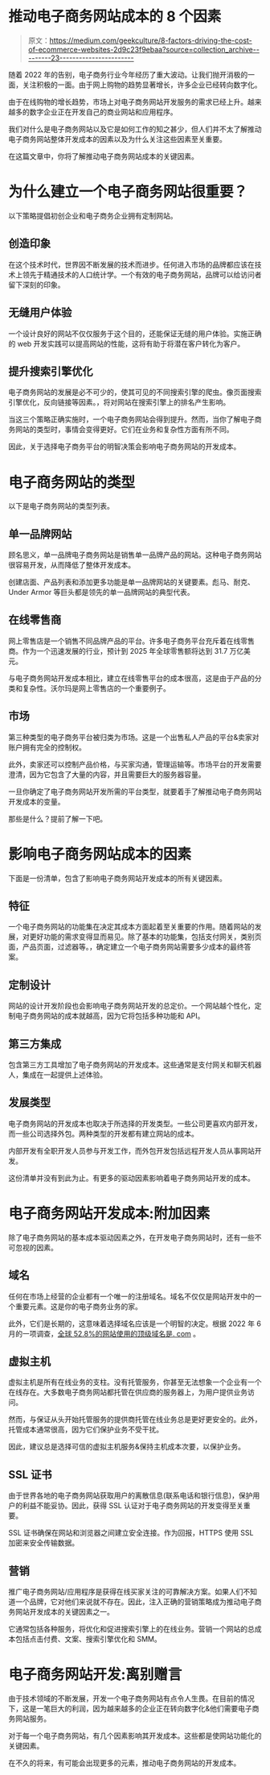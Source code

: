 # 推动电子商务网站成本的 8 个因素

> 原文：<https://medium.com/geekculture/8-factors-driving-the-cost-of-ecommerce-websites-2d9c23f9ebaa?source=collection_archive---------23----------------------->

随着 2022 年的告别，电子商务行业今年经历了重大波动。让我们抛开消极的一面，关注积极的一面。由于网上购物的趋势显著增长，许多企业已经转向数字化。

由于在线购物的增长趋势，市场上对电子商务网站开发服务的需求已经上升。越来越多的数字企业正在开发自己的商业网站和应用程序。

我们对什么是电子商务网站以及它是如何工作的知之甚少，但人们并不太了解推动电子商务网站整体开发成本的因素以及为什么关注这些因素至关重要。

在这篇文章中，你将了解推动电子商务网站成本的关键因素。

# 为什么建立一个电子商务网站很重要？

以下策略提倡初创企业和电子商务企业拥有定制网站。

## 创造印象

在这个技术时代，世界因不断发展的技术而进步。任何进入市场的品牌都应该在技术上领先于精通技术的人口统计学。一个有效的电子商务网站，品牌可以给访问者留下深刻的印象。

## 无缝用户体验

一个设计良好的网站不仅仅服务于这个目的，还能保证无缝的用户体验。实施正确的 web 开发实践可以提高网站的性能，这将有助于将潜在客户转化为客户。

## 提升搜索引擎优化

电子商务网站的发展是必不可少的，使其可见的不同搜索引擎的爬虫。像页面搜索引擎优化，反向链接等因素。，将对网站在搜索引擎上的排名产生影响。

当这三个策略正确实施时，一个电子商务网站会得到提升。然而，当你了解电子商务网站的类型时，事情会变得更好。它们在业务和复杂性方面有所不同。

因此，关于选择电子商务平台的明智决策会影响电子商务网站的开发成本。

# 电子商务网站的类型

以下是电子商务网站的类型列表。

## 单一品牌网站

顾名思义，单一品牌电子商务网站是销售单一品牌产品的网站。这种电子商务网站很容易开发，从而降低了整体开发成本。

创建店面、产品列表和添加更多功能是单一品牌网站的关键要素。彪马、耐克、Under Armor 等巨头都是领先的单一品牌网站的典型代表。

## 在线零售商

网上零售店是一个销售不同品牌产品的平台。许多电子商务平台充斥着在线零售商。作为一个迅速发展的行业，预计到 2025 年全球零售额将达到 31.7 万亿美元。

与电子商务网站开发成本相比，建立在线零售平台的成本很高，这是由于产品的分类和复杂性。沃尔玛是网上零售店的一个重要例子。

## 市场

第三种类型的电子商务平台被归类为市场。这是一个出售私人产品的平台&卖家对账户拥有完全的控制权。

此外，卖家还可以控制产品价格，与买家沟通，管理运输等。市场平台的开发需要澄清，因为它包含了大量的内容，并且需要巨大的服务器容量。

一旦你确定了电子商务网站开发所需的平台类型，就要着手了解推动电子商务网站开发成本的变量。

那些是什么？提前了解一下吧。

# 影响电子商务网站成本的因素

下面是一份清单，包含了影响电子商务网站开发成本的所有关键因素。

## 特征

一个电子商务网站的功能集在决定其成本方面起着至关重要的作用。随着网站的发展，对更好功能的需求变得显而易见。除了基本的功能集，包括支付网关，类别页面，产品页面，过滤器等。，确定建立一个电子商务网站需要多少成本的最终答案。

## 定制设计

网站的设计开发阶段也会影响电子商务网站开发的总定价。一个网站越个性化，定制电子商务网站的成本就越高，因为它将包括多种功能和 API。

## 第三方集成

包含第三方工具增加了电子商务网站的开发成本。这些通常是支付网关和聊天机器人，集成在一起提供上述体验。

## 发展类型

电子商务网站的开发成本也取决于所选择的开发类型。一些公司更喜欢内部开发，而一些公司选择外包。两种类型的开发都有建立网站的成本。

内部开发有全职开发人员参与开发工作，而外包开发包括远程开发人员从事网站开发。

这份清单并没有到此为止。有更多的驱动因素影响着电子商务网站开发的成本。

# 电子商务网站开发成本:附加因素

除了电子商务网站的基本成本驱动因素之外，在开发电子商务网站时，还有一些不可忽视的因素。

## 域名

任何在市场上经营的企业都有一个唯一的注册域名。域名不仅仅是网站开发中的一个重要元素。这是你的电子商务业务的家。

此外，它们是长期的，这意味着选择域名应该是一个明智的决定。根据 2022 年 6 月的一项调查，[全球 52.8%的网站使用的顶级域名是. com](https://www.statista.com/statistics/265677/number-of-internet-top-level-domains-worldwide/) 。

## 虚拟主机

虚拟主机是所有在线业务的支柱。没有托管服务，你甚至无法想象一个企业有一个在线存在。大多数电子商务网站都托管在供应商的服务器上，为用户提供业务访问。

然而，与保证从头开始托管服务的提供商托管在线业务总是更好更安全的。此外，托管成本通常很高，因为它们保护业务不受干扰。

因此，建议总是选择可信的虚拟主机服务&保持主机成本次要，以保护业务。

## SSL 证书

由于世界各地的电子商务网站获取用户的离散信息(联系电话和银行信息)，保护用户的利益不能妥协。因此，获得 SSL 认证对于电子商务网站的开发变得至关重要。

SSL 证书确保在网站和浏览器之间建立安全连接。作为回报，HTTPS 使用 SSL 加密来安全传输数据。

## 营销

推广电子商务网站/应用程序是获得在线买家关注的可靠解决方案。如果人们不知道一个品牌，它对他们来说就不存在。因此，注入正确的营销策略成为推动电子商务网站开发成本的关键因素之一。

它通常包括各种服务，将优化和促进搜索引擎上的在线业务。营销一个网站的总成本包括点击付费、文案、搜索引擎优化和 SMM。

# 电子商务网站开发:离别赠言

由于技术领域的不断发展，开发一个电子商务网站有点令人生畏。在目前的情况下，这是一笔巨大的利润，因为越来越多的企业正在转向数字化&他们需要电子商务网站服务。

对于每一个电子商务网站，有几个因素影响其开发成本。这些都是使网站功能化的关键因素。

在不久的将来，有可能会出现更多的元素，推动电子商务网站的开发成本。